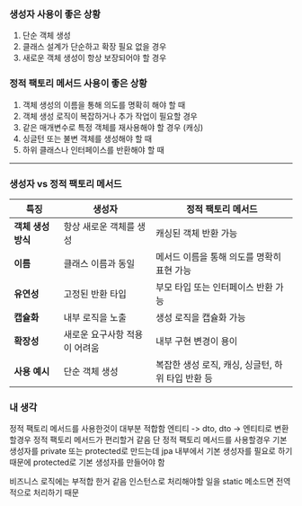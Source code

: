 ### **생성자 사용이 좋은 상황**
1. 단순 객체 생성
2. 클래스 설계가 단순하고 확장 필요 없을 경우
3. 새로운 객체 생성이 항상 보장되어야 할 경우

### **정적 팩토리 메서드 사용이 좋은 상황**
1. 객체 생성의 이름을 통해 의도를 명확히 해야 할 때
2. 객체 생성 로직이 복잡하거나 추가 작업이 필요할 경우
3. 같은 매개변수로 특정 객체를 재사용해야 할 경우 (캐싱)
4. 싱글턴 또는 불변 객체를 생성해야 할 때
5. 하위 클래스나 인터페이스를 반환해야 할 때

---

### **생성자 vs 정적 팩토리 메서드**

| **특징**            | **생성자**                                | **정적 팩토리 메서드**                       |
|---------------------|------------------------------------------|---------------------------------------------|
| **객체 생성 방식**   | 항상 새로운 객체를 생성                   | 캐싱된 객체 반환 가능                        |
| **이름**            | 클래스 이름과 동일                        | 메서드 이름을 통해 의도를 명확히 표현 가능    |
| **유연성**          | 고정된 반환 타입                          | 부모 타입 또는 인터페이스 반환 가능           |
| **캡슐화**          | 내부 로직을 노출                          | 생성 로직을 캡슐화 가능                       |
| **확장성**          | 새로운 요구사항 적용이 어려움             | 내부 구현 변경이 용이                        |
| **사용 예시**       | 단순 객체 생성                            | 복잡한 생성 로직, 캐싱, 싱글턴, 하위 타입 반환 등 |

### 내 생각
정적 팩토리 메서드를 사용한것이 대부분 적합함
엔티티 -> dto, dto -> 엔티티로 변환할경우 정적 팩토리 메서드가 편리할거 같음
단 정적 팩토리 메서드를 사용할경우 기본 생성자를 private 또는 protected로 만드는데 jpa 내부에서 기본 생성자를 필요로 하기 때문에
protected로 기본 생성자를 만들어야 함

비즈니스 로직에는 부적합 한거 같음 인스턴스로 처리해야할 일을 static 메소드면 전역적으로 처리하기 때문


